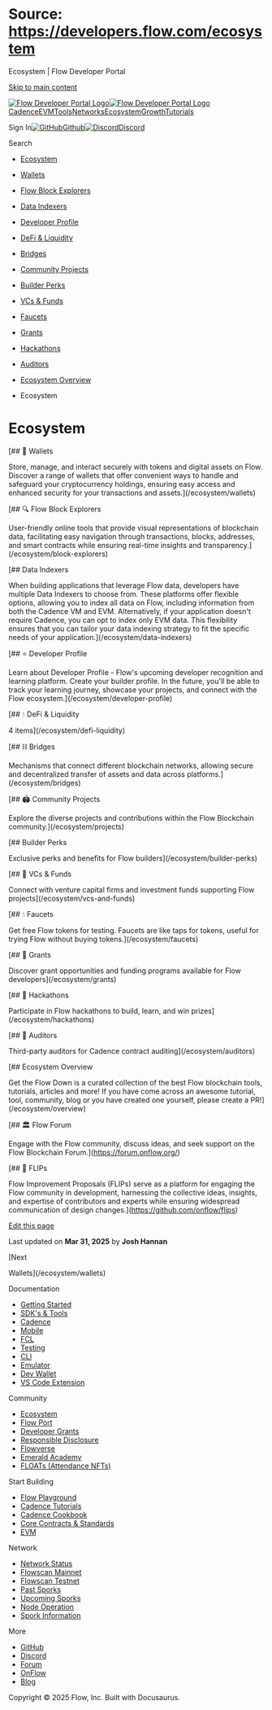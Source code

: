 # Source: https://developers.flow.com/ecosystem

Ecosystem | Flow Developer Portal



[Skip to main content](#__docusaurus_skipToContent_fallback)

[![Flow Developer Portal Logo](/img/flow-docs-logo-dark.png)![Flow Developer Portal Logo](/img/flow-docs-logo-light.png)](/)[Cadence](/build/flow)[EVM](/evm/about)[Tools](/tools/clients)[Networks](/networks/flow-networks)[Ecosystem](/ecosystem)[Growth](/growth)[Tutorials](/tutorials)

Sign In[![GitHub]()Github](https://github.com/onflow)[![Discord]()Discord](https://discord.gg/flow)

Search

* [Ecosystem](/ecosystem)
* [Wallets](/ecosystem/wallets)
* [Flow Block Explorers](/ecosystem/block-explorers)
* [Data Indexers](/ecosystem/data-indexers)
* [Developer Profile](/ecosystem/developer-profile)
* [DeFi & Liquidity](/ecosystem/defi-liquidity)
* [Bridges](/ecosystem/bridges)
* [Community Projects](/ecosystem/projects)
* [Builder Perks](/ecosystem/builder-perks)
* [VCs & Funds](/ecosystem/vcs-and-funds)
* [Faucets](/ecosystem/faucets)
* [Grants](/ecosystem/grants)
* [Hackathons](/ecosystem/hackathons)
* [Auditors](/ecosystem/auditors)
* [Ecosystem Overview](/ecosystem/overview)

* Ecosystem

# Ecosystem

[## 🔑 Wallets

Store, manage, and interact securely with tokens and digital assets on Flow. Discover a range of wallets that offer convenient ways to handle and safeguard your cryptocurrency holdings, ensuring easy access and enhanced security for your transactions and assets.](/ecosystem/wallets)

[## 🔍 Flow Block Explorers

User-friendly online tools that provide visual representations of blockchain data, facilitating easy navigation through transactions, blocks, addresses, and smart contracts while ensuring real-time insights and transparency.](/ecosystem/block-explorers)

[## Data Indexers

When building applications that leverage Flow data, developers have multiple Data Indexers to choose from. These platforms offer flexible options, allowing you to index all data on Flow, including information from both the Cadence VM and EVM. Alternatively, if your application doesn't require Cadence, you can opt to index only EVM data. This flexibility ensures that you can tailor your data indexing strategy to fit the specific needs of your application.](/ecosystem/data-indexers)

[## ⭐ Developer Profile

Learn about Developer Profile - Flow's upcoming developer recognition and learning platform. Create your builder profile. In the future, you'll be able to track your learning journey, showcase your projects, and connect with the Flow ecosystem.](/ecosystem/developer-profile)

[## 💧 DeFi & Liquidity

4 items](/ecosystem/defi-liquidity)

[## ⛓️ Bridges

Mechanisms that connect different blockchain networks, allowing secure and decentralized transfer of assets and data across platforms.](/ecosystem/bridges)

[## 🏟️ Community Projects

Explore the diverse projects and contributions within the Flow Blockchain community.](/ecosystem/projects)

[## Builder Perks

Exclusive perks and benefits for Flow builders](/ecosystem/builder-perks)

[## 💼 VCs & Funds

Connect with venture capital firms and investment funds supporting Flow projects](/ecosystem/vcs-and-funds)

[## 💧 Faucets

Get free Flow tokens for testing. Faucets are like taps for tokens, useful for trying Flow without buying tokens.](/ecosystem/faucets)

[## 🌱 Grants

Discover grant opportunities and funding programs available for Flow developers](/ecosystem/grants)

[## 🚀 Hackathons

Participate in Flow hackathons to build, learn, and win prizes](/ecosystem/hackathons)

[## 🔎 Auditors

Third-party auditors for Cadence contract auditing](/ecosystem/auditors)

[## Ecosystem Overview

Get the Flow Down is a curated collection of the best Flow blockchain tools, tutorials, articles and more! If you have come across an awesome tutorial, tool, community, blog or you have created one yourself, please create a PR!](/ecosystem/overview)

[## 🏛️ Flow Forum

Engage with the Flow community, discuss ideas, and seek support on the Flow Blockchain Forum.](https://forum.onflow.org/)

[## 📜 FLIPs

Flow Improvement Proposals (FLIPs) serve as a platform for engaging the Flow community in development, harnessing the collective ideas, insights, and expertise of contributors and experts while ensuring widespread communication of design changes.](https://github.com/onflow/flips)

[Edit this page](https://github.com/onflow/docs/tree/main/docs/ecosystem/index.mdx)

Last updated on **Mar 31, 2025** by **Josh Hannan**

[Next

Wallets](/ecosystem/wallets)

Documentation

* [Getting Started](/build/getting-started/contract-interaction)
* [SDK's & Tools](/tools)
* [Cadence](https://cadence-lang.org/docs/)
* [Mobile](/build/guides/mobile/overview)
* [FCL](/tools/clients/fcl-js)
* [Testing](/build/smart-contracts/testing)
* [CLI](/tools/flow-cli)
* [Emulator](/tools/emulator)
* [Dev Wallet](https://github.com/onflow/fcl-dev-wallet)
* [VS Code Extension](/tools/vscode-extension)

Community

* [Ecosystem](/ecosystem)
* [Flow Port](https://port.onflow.org/)
* [Developer Grants](https://github.com/onflow/developer-grants)
* [Responsible Disclosure](https://flow.com/flow-responsible-disclosure)
* [Flowverse](https://www.flowverse.co/)
* [Emerald Academy](https://academy.ecdao.org/)
* [FLOATs (Attendance NFTs)](https://floats.city/)

Start Building

* [Flow Playground](https://play.flow.com/)
* [Cadence Tutorials](https://cadence-lang.org/docs/tutorial/first-steps)
* [Cadence Cookbook](https://open-cadence.onflow.org)
* [Core Contracts & Standards](/build/core-contracts)
* [EVM](/evm/about)

Network

* [Network Status](https://status.onflow.org/)
* [Flowscan Mainnet](https://flowdscan.io/)
* [Flowscan Testnet](https://testnet.flowscan.io/)
* [Past Sporks](/networks/node-ops/node-operation/past-sporks)
* [Upcoming Sporks](/networks/node-ops/node-operation/upcoming-sporks)
* [Node Operation](/networks/node-ops)
* [Spork Information](/networks/node-ops/node-operation/spork)

More

* [GitHub](https://github.com/onflow)
* [Discord](https://discord.gg/flow)
* [Forum](https://forum.onflow.org/)
* [OnFlow](https://onflow.org/)
* [Blog](https://flow.com/blog)

Copyright © 2025 Flow, Inc. Built with Docusaurus.